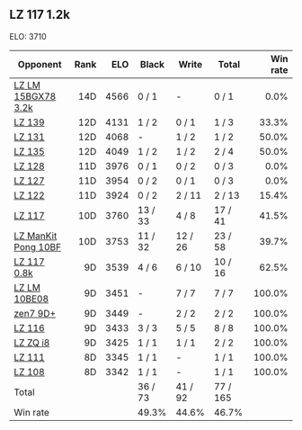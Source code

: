## LZ 117 1.2k ##

ELO: 3710

Opponent | Rank | ELO | Black | Write | Total | Win rate
---------|-----:|----:|-------|-------|-------|-------:
[LZ LM 15BGX78 3.2k](LZ%20LM%2015BGX78%203.2k.md) | 14D | 4566 | 0 / 1 | - | 0 / 1 | 0.0%
[LZ 139](LZ%20139.md) | 12D | 4131 | 1 / 2 | 0 / 1 | 1 / 3 | 33.3%
[LZ 131](LZ%20131.md) | 12D | 4068 | - | 1 / 2 | 1 / 2 | 50.0%
[LZ 135](LZ%20135.md) | 12D | 4049 | 1 / 2 | 1 / 2 | 2 / 4 | 50.0%
[LZ 128](LZ%20128.md) | 11D | 3976 | 0 / 1 | 0 / 2 | 0 / 3 | 0.0%
[LZ 127](LZ%20127.md) | 11D | 3954 | 0 / 2 | 0 / 1 | 0 / 3 | 0.0%
[LZ 122](LZ%20122.md) | 11D | 3924 | 0 / 2 | 2 / 11 | 2 / 13 | 15.4%
[LZ 117](LZ%20117.md) | 10D | 3760 | 13 / 33 | 4 / 8 | 17 / 41 | 41.5%
[LZ ManKit Pong 10BF](LZ%20ManKit%20Pong%2010BF.md) | 10D | 3753 | 11 / 32 | 12 / 26 | 23 / 58 | 39.7%
[LZ 117 0.8k](LZ%20117%200.8k.md) | 9D | 3539 | 4 / 6 | 6 / 10 | 10 / 16 | 62.5%
[LZ LM 10BE08](LZ%20LM%2010BE08.md) | 9D | 3451 | - | 7 / 7 | 7 / 7 | 100.0%
[zen7 9D+](zen7%209D+.md) | 9D | 3449 | - | 2 / 2 | 2 / 2 | 100.0%
[LZ 116](LZ%20116.md) | 9D | 3433 | 3 / 3 | 5 / 5 | 8 / 8 | 100.0%
[LZ ZQ i8](LZ%20ZQ%20i8.md) | 9D | 3425 | 1 / 1 | 1 / 1 | 2 / 2 | 100.0%
[LZ 111](LZ%20111.md) | 8D | 3345 | 1 / 1 | - | 1 / 1 | 100.0%
[LZ 108](LZ%20108.md) | 8D | 3342 | 1 / 1 | - | 1 / 1 | 100.0%
Total | | | 36 / 73 | 41 / 92 | 77 / 165 | 
Win rate| | | 49.3% | 44.6% | 46.7% | 
